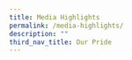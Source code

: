 ```yaml
---
title: Media Highlights
permalink: /media-highlights/
description: ""
third_nav_title: Our Pride
---
```

